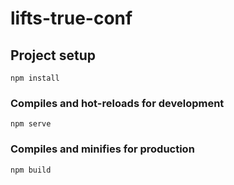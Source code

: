 # lifts-true-conf

## Project setup
```
npm install
```
### Compiles and hot-reloads for development
```
npm serve
```
### Compiles and minifies for production
```
npm build
```